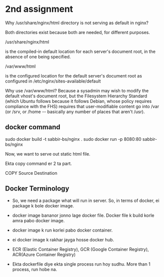 # 2nd assignment

Why /usr/share/nginx/html directory is not serving as default in nginx?

Both directories exist because both are needed, for different purposes.

/usr/share/nginx/html

is the compiled-in default location for each server's document root, in the absence of one being specified.

/var/www/html

is the configured location for the default server's document root as configured in /etc/nginx/sites-available/default

Why use /var/www/html? Because a sysadmin may wish to modify the default vhost's document root, but the Filesystem Hierarchy Standard (which Ubuntu follows because it follows Debian, whose policy requires compliance with the FHS) requires that user-modifiable content go into /var (or /srv, or /home -- basically any number of places that aren't /usr).

## docker command

sudo docker build -t sabbir-bs/nginx .
sudo docker run -p 8080:80 sabbir-bs/nginx

Now, we want to serve out static html file.

Ekta copy command er 2 ta part.

COPY Source Destination

## Docker Terminology

- So, we need a package what will run in server. So, in terms of docker, ei package k bole docker image.

- docker image bananor jonno lage docker file. Docker file k build korle amra pabo docker image.

- docker image k run korlei pabo docker container.

- ei docker image k rakhar jayga hosse docker hub.

- ECR (Elastic Container Registry), GCR (Google Container Registry), ACR(Azure Container Registry)

- Ekta dockerfile diye ekta single process run hoy sudhu. More than 1 process, run hobe na.

